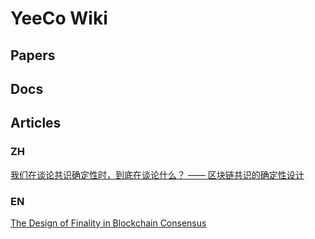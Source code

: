 # YeeCo Wiki

## Papers

## Docs

## Articles

### ZH
[我们在谈论共识确定性时，到底在谈论什么？ —— 区块链共识的确定性设计](./articles/design_of_finality_in_blockchain_consensus.md) 

### EN
[The Design of Finality in Blockchain Consensus](./articles/design_of_finality_in_blockchain_consensus_en.md) 
